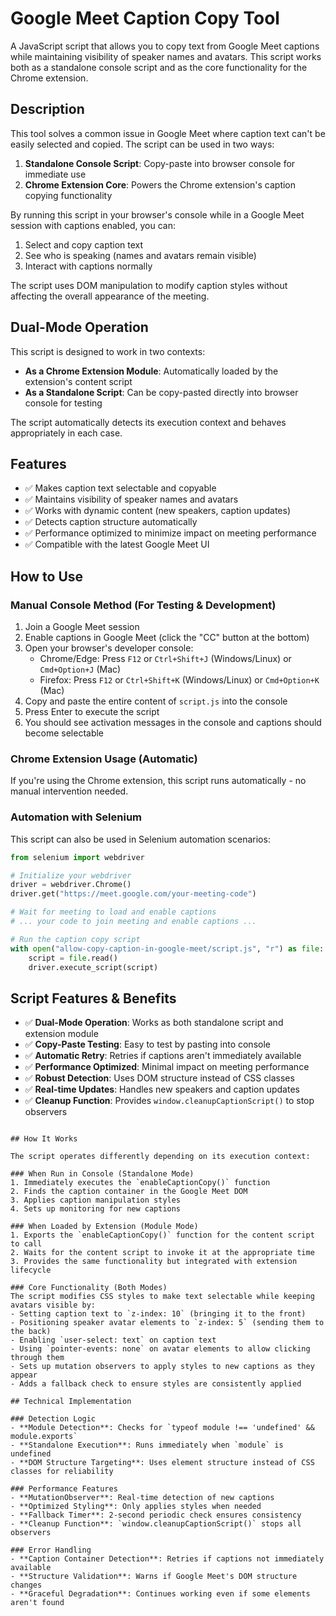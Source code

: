 # Google Meet Caption Copy Tool

A JavaScript script that allows you to copy text from Google Meet captions while maintaining visibility of speaker names and avatars. This script works both as a standalone console script and as the core functionality for the Chrome extension.

## Description

This tool solves a common issue in Google Meet where caption text can't be easily selected and copied. The script can be used in two ways:

1. **Standalone Console Script**: Copy-paste into browser console for immediate use
2. **Chrome Extension Core**: Powers the Chrome extension's caption copying functionality

By running this script in your browser's console while in a Google Meet session with captions enabled, you can:

1. Select and copy caption text
2. See who is speaking (names and avatars remain visible)
3. Interact with captions normally

The script uses DOM manipulation to modify caption styles without affecting the overall appearance of the meeting.

## Dual-Mode Operation

This script is designed to work in two contexts:

- **As a Chrome Extension Module**: Automatically loaded by the extension's content script
- **As a Standalone Script**: Can be copy-pasted directly into browser console for testing

The script automatically detects its execution context and behaves appropriately in each case.

## Features

- ✅ Makes caption text selectable and copyable
- ✅ Maintains visibility of speaker names and avatars
- ✅ Works with dynamic content (new speakers, caption updates)
- ✅ Detects caption structure automatically
- ✅ Performance optimized to minimize impact on meeting performance
- ✅ Compatible with the latest Google Meet UI

## How to Use

### Manual Console Method (For Testing & Development)

1. Join a Google Meet session
2. Enable captions in Google Meet (click the "CC" button at the bottom)
3. Open your browser's developer console:
   - Chrome/Edge: Press `F12` or `Ctrl+Shift+J` (Windows/Linux) or `Cmd+Option+J` (Mac)
   - Firefox: Press `F12` or `Ctrl+Shift+K` (Windows/Linux) or `Cmd+Option+K` (Mac)
4. Copy and paste the entire content of `script.js` into the console
5. Press Enter to execute the script
6. You should see activation messages in the console and captions should become selectable

### Chrome Extension Usage (Automatic)

If you're using the Chrome extension, this script runs automatically - no manual intervention needed.

### Automation with Selenium

This script can also be used in Selenium automation scenarios:

```python
from selenium import webdriver

# Initialize your webdriver
driver = webdriver.Chrome()
driver.get("https://meet.google.com/your-meeting-code")

# Wait for meeting to load and enable captions
# ... your code to join meeting and enable captions ...

# Run the caption copy script
with open("allow-copy-caption-in-google-meet/script.js", "r") as file:
    script = file.read()
    driver.execute_script(script)
```

## Script Features & Benefits

- ✅ **Dual-Mode Operation**: Works as both standalone script and extension module
- ✅ **Copy-Paste Testing**: Easy to test by pasting into console
- ✅ **Automatic Retry**: Retries if captions aren't immediately available
- ✅ **Performance Optimized**: Minimal impact on meeting performance
- ✅ **Robust Detection**: Uses DOM structure instead of CSS classes
- ✅ **Real-time Updates**: Handles new speakers and caption updates
- ✅ **Cleanup Function**: Provides `window.cleanupCaptionScript()` to stop observers
```

## How It Works

The script operates differently depending on its execution context:

### When Run in Console (Standalone Mode)
1. Immediately executes the `enableCaptionCopy()` function
2. Finds the caption container in the Google Meet DOM
3. Applies caption manipulation styles
4. Sets up monitoring for new captions

### When Loaded by Extension (Module Mode)
1. Exports the `enableCaptionCopy()` function for the content script to call
2. Waits for the content script to invoke it at the appropriate time
3. Provides the same functionality but integrated with extension lifecycle

### Core Functionality (Both Modes)
The script modifies CSS styles to make text selectable while keeping avatars visible by:
- Setting caption text to `z-index: 10` (bringing it to the front)
- Positioning speaker avatar elements to `z-index: 5` (sending them to the back)
- Enabling `user-select: text` on caption text
- Using `pointer-events: none` on avatar elements to allow clicking through them
- Sets up mutation observers to apply styles to new captions as they appear
- Adds a fallback check to ensure styles are consistently applied

## Technical Implementation

### Detection Logic
- **Module Detection**: Checks for `typeof module !== 'undefined' && module.exports`
- **Standalone Execution**: Runs immediately when `module` is undefined
- **DOM Structure Targeting**: Uses element structure instead of CSS classes for reliability

### Performance Features
- **MutationObserver**: Real-time detection of new captions
- **Optimized Styling**: Only applies styles when needed
- **Fallback Timer**: 2-second periodic check ensures consistency
- **Cleanup Function**: `window.cleanupCaptionScript()` stops all observers

### Error Handling
- **Caption Container Detection**: Retries if captions not immediately available
- **Structure Validation**: Warns if Google Meet's DOM structure changes
- **Graceful Degradation**: Continues working even if some elements aren't found